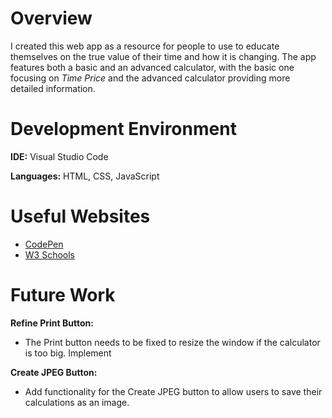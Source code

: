 # Overview

I created this web app as a resource for people to use to educate themselves on the true value of their time and how it is changing. The app features both a basic and an advanced calculator, with the basic one focusing on *Time Price* and the advanced calculator providing more detailed information.

# Development Environment

**IDE:** Visual Studio Code

**Languages:** HTML, CSS, JavaScript

# Useful Websites

- [CodePen](https://codepen.io)
- [W3 Schools](https://www.w3schools.com/)

# Future Work

**Refine Print Button:**
- The Print button needs to be fixed to resize the window if the calculator is too big.
Implement

**Create JPEG Button:**
- Add functionality for the Create JPEG button to allow users to save their calculations as an image.